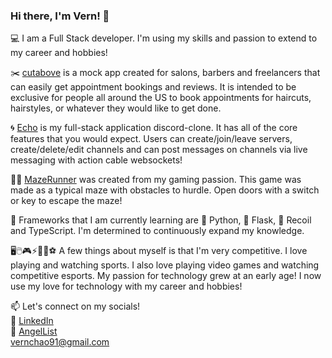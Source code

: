 ### Hi there, I'm Vern! 👋
💻 I am a Full Stack developer. I'm using my skills and passion to extend to my career and hobbies!

✂️ [cutabove](https://pacific-sea-61217.herokuapp.com/#/) is a mock app created for salons, barbers and freelancers that can easily get appointment bookings and reviews. It is intended to be exclusive for people all around the US to book appointments for haircuts, hairstyles, or whatever they would like to get done.

🌀 [Echo](https://echo-discordclone.herokuapp.com/#/) is my full-stack application discord-clone. It has all of the core features that you would expect. Users can create/join/leave servers, create/delete/edit channels and can post messages on channels via live messaging with action cable websockets!

🏃‍♂️ [MazeRunner](https://vernchao91.github.io/Maze_Runner/) was created from my gaming passion. This game was made as a typical maze with obstacles to hurdle. Open doors with a switch or key to escape the maze!

🌱 Frameworks that I am currently learning are 🐍 Python, 🧴 Flask, 🔄 Recoil and TypeScript. I'm determined to continuously expand my knowledge.

🖥🖱️🎮⚡🏀🏈⚽ A few things about myself is that I'm very competitive. I love playing and watching sports. I also love playing video games and watching competitive esports. My passion for technology grew at an early age! I now use my love for technology with my career and hobbies!


📫 Let's connect on my socials!
<br>
🔗 [LinkedIn](https://www.linkedin.com/in/vern-chao-a8201a1ba)
<br>
👼 [AngelList](https://www.angel.co/u/vern-chien-chao)
<br>
vernchao91@gmail.com
<!--
**vernchao91/vernchao91** is a ✨ _special_ ✨ repository because its `README.md` (this file) appears on your GitHub profile.

Here are some ideas to get you started:

- 🔭 I’m currently working on ...
- 🌱 I’m currently learning ...
- 👯 I’m looking to collaborate on ...
- 🤔 I’m looking for help with ...
- 💬 Ask me about ...
- 📫 How to reach me: ...
- 😄 Pronouns: ...
- ⚡ Fun fact: ...
## Languages and Tools
![Visual Studio Code](https://img.shields.io/badge/Visual%20Studio%20Code-0078d7.svg?style=for-the-badge&logo=visual-studio-code&logoColor=white)
![Goland](https://img.shields.io/badge/goland-%23323330.svg?style=for-the-badge&logo=goland&logoColor=%23F7DF1E)
![Ruby](https://img.shields.io/badge/Ruby-CC342D?style=for-the-badge&logo=ruby&logoColor=white)
![Ruby On Rails](https://img.shields.io/badge/Ruby_on_Rails-CC0000?style=for-the-badge&logo=ruby-on-rails&logoColor=white)
![JavaScript](https://img.shields.io/badge/javascript-%23323330.svg?style=for-the-badge&logo=javascript&logoColor=%23F7DF1E)
![Python](https://img.shields.io/badge/python-3670A0?style=for-the-badge&logo=python&logoColor=ffdd54)
![HTML5](https://img.shields.io/badge/html5-%23E34F26.svg?style=for-the-badge&logo=html5&logoColor=white)
![CSS3](https://img.shields.io/badge/css3-%231572B6.svg?style=for-the-badge&logo=css3&logoColor=white)
![React](https://img.shields.io/badge/react-%2320232a.svg?style=for-the-badge&logo=react&logoColor=%2361DAFB)
![Redux](https://img.shields.io/badge/redux-%23593d88.svg?style=for-the-badge&logo=redux&logoColor=white)
![Express.js](https://img.shields.io/badge/express.js-%23404d59.svg?style=for-the-badge&logo=express&logoColor=%2361DAFB)
![Postgres](https://img.shields.io/badge/postgres-%23316192.svg?style=for-the-badge&logo=postgresql&logoColor=white)
![MySql](https://img.shields.io/badge/MySQL-00000F?style=for-the-badge&logo=mysql&logoColor=white)
![MongoDB](https://img.shields.io/badge/MongoDB-4EA94B?style=for-the-badge&logo=mongodb&logoColor=white)
![Docker](https://img.shields.io/badge/docker-%230db7ed.svg?style=for-the-badge&logo=docker&logoColor=white)
![Heroku](https://img.shields.io/badge/heroku-%23430098.svg?style=for-the-badge&logo=heroku&logoColor=white)
![Git](https://img.shields.io/badge/git-%23F05033.svg?style=for-the-badge&logo=git&logoColor=white)
![Github](https://img.shields.io/badge/GitHub-100000?style=for-the-badge&logo=github&logoColor=white)
![NodeJS](https://img.shields.io/badge/node.js-6DA55F?style=for-the-badge&logo=node.js&logoColor=white)
![NPM](https://img.shields.io/badge/npm-CB3837?style=for-the-badge&logo=npm&logoColor=white)
![AWS](https://img.shields.io/badge/Amazon_AWS-232F3E?style=for-the-badge&logo=amazon-aws&logoColor=white)
-->
